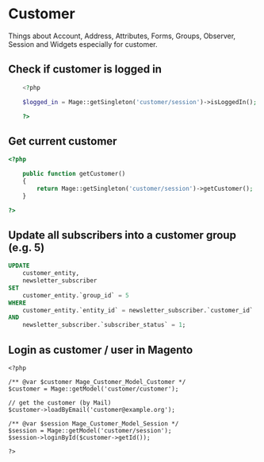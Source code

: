 # Customer

Things about Account, Address, Attributes, Forms, Groups, Observer, Session and Widgets especially for customer.


## Check if customer is logged in

```php
    <?php

    $logged_in = Mage::getSingleton('customer/session')->isLoggedIn(); // (boolean)

    ?>
```

## Get current customer

```php
<?php

    public function getCustomer()
    {
        return Mage::getSingleton('customer/session')->getCustomer();
    }

?>
```

## Update all subscribers into a customer group (e.g. 5)

```sql
UPDATE
	customer_entity,
	newsletter_subscriber
SET
	customer_entity.`group_id` = 5
WHERE
	customer_entity.`entity_id` = newsletter_subscriber.`customer_id`
AND
	newsletter_subscriber.`subscriber_status` = 1;
```

## Login as customer / user in Magento

```
<?php

/** @var $customer Mage_Customer_Model_Customer */
$customer = Mage::getModel('customer/customer');

// get the customer (by Mail)
$customer->loadByEmail('customer@example.org');

/** @var $session Mage_Customer_Model_Session */
$session = Mage::getModel('customer/session');
$session->loginById($customer->getId());

?>
```
